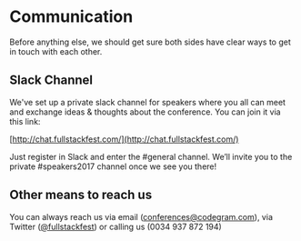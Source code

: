 # Communication

Before anything else, we should get sure both sides have clear ways to get in touch with each other.

## Slack Channel

We've set up a private slack channel for speakers where you all can meet and exchange ideas & thoughts about the conference. You can join it via this link:

[http://chat.fullstackfest.com/](http://chat.fullstackfest.com/)

Just register in Slack and enter the \#general channel. We’ll invite you to the private \#speakers2017 channel once we see you there!

## Other means to reach us

You can always reach us via email \([conferences@codegram.com](mailto:conferences@codegram.com)\), via Twitter \([@fullstackfest](https://www.twitter.com/fullstackfest)\) or calling us \(0034 937 872 194\)



